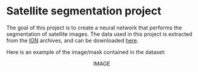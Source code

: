 # Satellite segmentation project

The goal of this project is to create a neural network that performs the segmentation of satellite images.
The data used in this project is extracted from the [IGN](https://geoservices.ign.fr/telechargement) archives, and can be downloaded [here](https://drive.google.com/file/d/1y73mUPzS5Hhq1RjPXc9bxch-Nv6HlJem/view?usp=sharing).

Here is an example of the image/mask contained in the dataset:<br><center>IMAGE</center>
